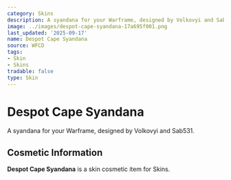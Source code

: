 ```yaml
---
category: Skins
description: A syandana for your Warframe, designed by Volkovyi and Sab531.
image: ../images/despot-cape-syandana-17a695f001.png
last_updated: '2025-09-17'
name: Despot Cape Syandana
source: WFCD
tags:
- Skin
- Skins
tradable: false
type: Skin
---
```


# Despot Cape Syandana

A syandana for your Warframe, designed by Volkovyi and Sab531.

## Cosmetic Information

**Despot Cape Syandana** is a skin cosmetic item for Skins.

